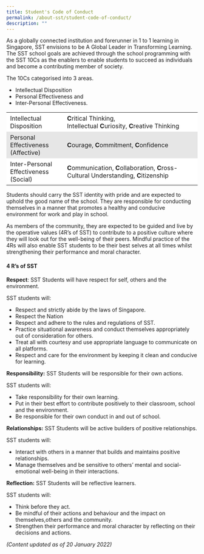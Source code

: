 ```yaml
---
title: Student's Code of Conduct
permalink: /about-sst/student-code-of-conduct/
description: ""
---
```

As a globally connected institution and forerunner in 1 to 1 learning in Singapore, SST envisions to be A Global Leader in Transforming Learning. The SST school goals are achieved through the school programming with the SST 10Cs as the enablers to enable students to succeed as individuals and become a contributing member of society. 

The 10Cs categorised into 3 areas.

* Intellectual Disposition 
* Personal Effectiveness and 
* Inter-Personal Effectiveness.

<table style="box-sizing: inherit; border-collapse: collapse; border-spacing: 0px; max-width: 100%;"><tbody style="box-sizing: inherit;"><tr style="box-sizing: inherit; background: rgb(255, 255, 255);"><td style="box-sizing: inherit; padding: 5px 10px;">Intellectual Disposition</td><td style="box-sizing: inherit; padding: 5px 10px;"><b style="box-sizing: inherit; font-weight: bold;">C</b>ritical Thinking, Intellectual<span>&nbsp;</span><b style="box-sizing: inherit; font-weight: bold;">C</b>uriosity,<span>&nbsp;</span><b style="box-sizing: inherit; font-weight: bold;">C</b>reative Thinking</td></tr><tr style="box-sizing: inherit; background: rgb(230, 230, 230);"><td style="box-sizing: inherit; padding: 5px 10px;">Personal Effectiveness (Affective)</td><td style="box-sizing: inherit; padding: 5px 10px;"><b style="box-sizing: inherit; font-weight: bold;">C</b>ourage,<span>&nbsp;</span><b style="box-sizing: inherit; font-weight: bold;">C</b>ommitment,<span>&nbsp;</span><b style="box-sizing: inherit; font-weight: bold;">C</b>onfidence</td></tr><tr style="box-sizing: inherit; background: rgb(255, 255, 255);"><td style="box-sizing: inherit; padding: 5px 10px;">Inter-Personal Effectiveness (Social)</td><td style="box-sizing: inherit; padding: 5px 10px;"><b style="box-sizing: inherit; font-weight: bold;">C</b>ommunication,<span>&nbsp;</span><b style="box-sizing: inherit; font-weight: bold;">C</b>ollaboration,<span>&nbsp;</span><b style="box-sizing: inherit; font-weight: bold;">C</b>ross-Cultural Understanding,<span>&nbsp;</span><b style="box-sizing: inherit; font-weight: bold;">C</b>itizenship</td></tr></tbody></table>

Students should carry the SST identity with pride and are expected to uphold the good name of the school. They are responsible for conducting themselves in a manner that promotes a healthy and conducive environment for work and play in school. 

As members of the community, they are expected to be guided and live by the operative values (4R’s of SST) to contribute to a positive culture where they will look out for the well-being of their peers. Mindful practice of the 4Rs will also enable SST students to be their best selves at all times whilst strengthening their performance and moral character.

#### 4 R’s of SST
**Respect**: SST Students will have respect for self, others and the environment.

SST students will:

* Respect and strictly abide by the laws of Singapore. 
* Respect the Nation
* Respect and adhere to the rules and regulations of SST.
* Practice situational awareness and conduct themselves appropriately out of consideration for others.
* Treat all with courtesy and use appropriate language to communicate on all platforms. 
* Respect and care for the environment by keeping it clean and conducive for learning.

**Responsibility:** SST Students will be responsible for their own actions.

SST students will:

*   Take responsibility for their own learning.
*   Put in their best effort to contribute positively to their classroom, school and the environment.
*   Be responsible for their own conduct in and out of school.

**Relationships:** SST Students will be active builders of positive relationships.

SST students will:

*   Interact with others in a manner that builds and maintains positive relationships.
*   Manage themselves and be sensitive to others’ mental and social- emotional well-being in their interactions.

**Reflection:** SST Students will be reflective learners.

SST students will:

*   Think before they act.
*   Be mindful of their actions and behaviour and the impact on themselves,others and the community.
*   Strengthen their performance and moral character by reflecting on their decisions and actions.

*(Content updated as of 20 January 2022)*